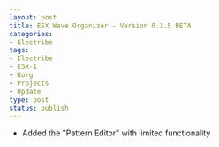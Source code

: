 ```yaml
--- 
layout: post
title: ESX Wave Organizer - Version 0.1.5 BETA
categories:
- Electribe
tags: 
- Electribe
- ESX-1
- Korg
- Projects
- Update
type: post
status: publish
---
```


- Added the "Pattern Editor" with limited functionality
